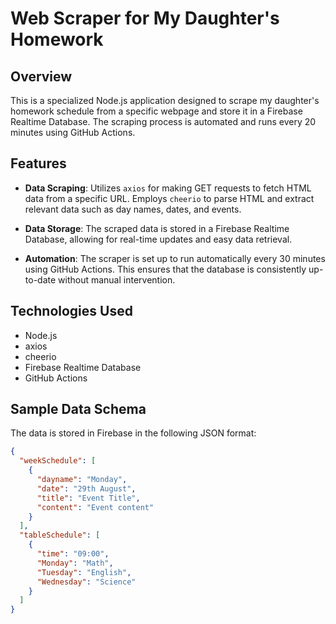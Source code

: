 # Web Scraper for My Daughter's Homework

## Overview

This is a specialized Node.js application designed to scrape my daughter's homework schedule from a specific webpage and store it in a Firebase Realtime Database. The scraping process is automated and runs every 20 minutes using GitHub Actions.

## Features

- **Data Scraping**: Utilizes `axios` for making GET requests to fetch HTML data from a specific URL. Employs `cheerio` to parse HTML and extract relevant data such as day names, dates, and events.

- **Data Storage**: The scraped data is stored in a Firebase Realtime Database, allowing for real-time updates and easy data retrieval.

- **Automation**: The scraper is set up to run automatically every 30 minutes using GitHub Actions. This ensures that the database is consistently up-to-date without manual intervention.

## Technologies Used

- Node.js
- axios
- cheerio
- Firebase Realtime Database
- GitHub Actions

## Sample Data Schema

The data is stored in Firebase in the following JSON format:

```json
{
  "weekSchedule": [
    {
      "dayname": "Monday",
      "date": "29th August",
      "title": "Event Title",
      "content": "Event content"
    }
  ],
  "tableSchedule": [
    {
      "time": "09:00",
      "Monday": "Math",
      "Tuesday": "English",
      "Wednesday": "Science"
    }
  ]
}
